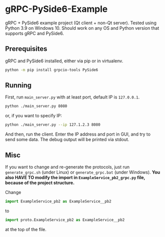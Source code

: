 # gRPC-PySide6-Example

gRPC + PySide6 example project (Qt client + non-Qt server).
Tested using Python 3.9 on Windows 10. Should work on any OS and Python version that supports gRPC and PySide6.

## Prerequisites

gRPC and PySide6 installed, either via pip or in virtualenv.

```bash
python -m pip install grpcio-tools PySide6
```

## Running

First, run `main_server.py` with at least port, default IP is `127.0.0.1`.

```bash
python ./main_server.py 8080
```

or, if you want to specify IP:

```bash
python ./main_server.py --ip 127.1.2.3 8080
```

And then, run the client. Enter the IP address and port in GUI, and try to send some data.
The debug output will be printed via stdout.

## Misc

If you want to change and re-generate the protocols, just run `generate_grpc.sh` (under Linux) or `generate_grpc.bat` (under Windows).
**You also HAVE TO modify the import in `ExampleService_pb2_grpc.py` file, because of the project structure.**

Change

```python
import ExampleService_pb2 as ExampleService__pb2
```

to

```python
import proto.ExampleService_pb2 as ExampleService__pb2
```

at the top of the file.
